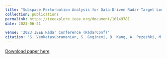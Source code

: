 ```yaml
---
title: "Subspace Perturbation Analysis for Data-Driven Radar Target Localization"
collection: publications
permalink: https://ieeexplore.ieee.org/document/10149781
date: 2023-06-21

venue: '2023 IEEE Radar Conference (RadarConf)'
citation: 'S. Venkatasubramanian, S. Gogineni, B. Kang, A. Pezeshki, M. Rangaswamy and V. Tarokh, &quot;Subspace Perturbation Analysis for Data-Driven Radar Target Localization,&quot; <i>IEEE Radar Conference (RadarConf)</i>, San Antonio, TX, USA, 2023, pp. 1-5, doi: 10.1109/RadarConf2351548.2023.10149781.'
---
```


[Download paper here](https://arxiv.org/abs/2303.08241)
